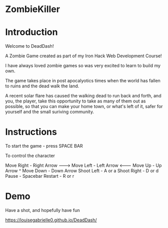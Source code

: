 # ZombieKiller

# Introduction 

Welcome to DeadDash! 

A Zombie Game created as part of my Iron Hack Web Development Course!

I have always loved zombie games so was very excited to learn to build my own. 

The game takes place in post apocalyotics times when the world has fallen to ruins and the dead walk the land. 

A recent solar flare has caused the walking dead to run back and forth, and you, the player, take this opportunity to take as many of them out as possible, so that you can make your home town, or what's left of it, safer for yourself and the small suriving community. 

# Instructions

To start the game - press SPACE BAR

To control the character

Move Right - Right Arrow --->
Move Left - Left Arrow <---
Move Up - Up Arrow ^
Move Down - Down Arrow 
Shoot Left - A or a
Shoot Right - D or d
Pause - Spacebar
Restart - R or r


# Demo

Have a shot, and hopefully have fun 

https://louisegabrielle0.github.io/DeadDash/
